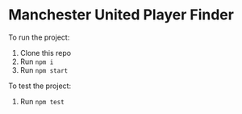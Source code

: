 # Manchester United Player Finder
To run the project:

1. Clone this repo
2. Run `npm i`
3. Run `npm start`

To test the project:

1. Run `npm test`
